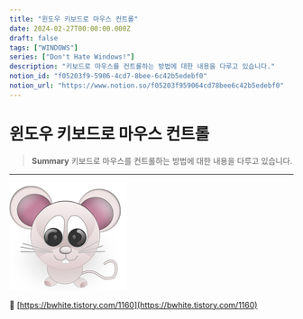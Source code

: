 ```yaml
---
title: "윈도우 키보드로 마우스 컨트롤"
date: 2024-02-27T00:00:00.000Z
draft: false
tags: ["WINDOWS"]
series: ["Don't Hate Windows!"]
description: "키보드로 마우스를 컨트롤하는 방법에 대한 내용을 다루고 있습니다."
notion_id: "f05203f9-5906-4cd7-8bee-6c42b5edebf0"
notion_url: "https://www.notion.so/f05203f959064cd78bee6c42b5edebf0"
---
```


# 윈도우 키보드로 마우스 컨트롤

> **Summary**
> 키보드로 마우스를 컨트롤하는 방법에 대한 내용을 다루고 있습니다.

---

![Image](image_71b609cc3154.png)

🔗 [https://bwhite.tistory.com/1160](https://bwhite.tistory.com/1160)

